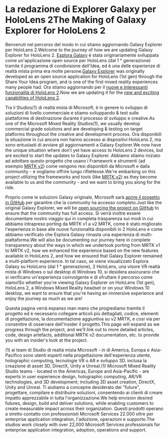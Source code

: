 # <a name="the-making-of-galaxy-explorer-for-hololens-2"></a><span data-ttu-id="bf3db-101">La redazione di Explorer Galaxy per HoloLens 2</span><span class="sxs-lookup"><span data-stu-id="bf3db-101">The Making of Galaxy Explorer for HoloLens 2</span></span>

<span data-ttu-id="bf3db-102">Benvenuti nel percorso del modo in cui stiamo aggiornando Galaxy Explorer per HoloLens 2.</span><span class="sxs-lookup"><span data-stu-id="bf3db-102">Welcome to the journey of how we are updating Galaxy Explorer for HoloLens 2.</span></span> <span data-ttu-id="bf3db-103">[Esplora Galaxy](https://docs.microsoft.com/windows/mixed-reality/galaxy-explorer "Galaxy Esplora") è stata originariamente sviluppata come un'applicazione open source per HoloLens (dal 1 ° generazione) tramite il programma di condivisione dell'Idea, ed è una delle esperienze di realtà mista prima era molte persone.</span><span class="sxs-lookup"><span data-stu-id="bf3db-103">[Galaxy Explorer](https://docs.microsoft.com/windows/mixed-reality/galaxy-explorer "Galaxy Explorer") was originally developed as an open source application for HoloLens (1st gen) through the Share Your Idea program, and is one of the first mixed reality experiences many people had.</span></span> <span data-ttu-id="bf3db-104">Ora stiamo aggiornando per il [nuove e interessanti funzionalità di HoloLens 2](https://www.microsoft.com/hololens/hardware).</span><span class="sxs-lookup"><span data-stu-id="bf3db-104">Now we are updating it for the [new and exciting capabilities of HoloLens 2](https://www.microsoft.com/hololens/hardware).</span></span>

<span data-ttu-id="bf3db-105">Tra il Studios(1) di realtà mista di Microsoft, è in genere lo sviluppo di soluzioni di livello commerciale e stiamo sviluppando & test sulle piattaforme di destinazione durante il processo di sviluppo e creative.</span><span class="sxs-lookup"><span data-stu-id="bf3db-105">As one of the Microsoft Mixed Reality Studios(1), we usually develop commercial grade solutions and are developing & testing on target platforms throughout the creative and development process.</span></span> <span data-ttu-id="bf3db-106">Ora disponibili la situazione in cui ancora non hanno accesso ai dispositivi HoloLens 2, ma sono entusiasti di avviare gli aggiornamenti a Galaxy Explorer.</span><span class="sxs-lookup"><span data-stu-id="bf3db-106">We now have the unique situation where don’t yet have access to HoloLens 2 devices, but are excited to start the updates to Galaxy Explorer.</span></span> <span data-ttu-id="bf3db-107">Abbiamo stiamo iniziato ad adottare questo progetto che usano i Framework e strumenti (ad esempio [MRTK v2](https://microsoft.github.io/MixedRealityToolkit-Unity/Documentation/GettingStartedWithTheMRTK.html)) come vengono resi disponibili da Microsoft e dalla community - e vogliamo offrire lungo riflettesse.</span><span class="sxs-lookup"><span data-stu-id="bf3db-107">We're embarking on this project utilizing the frameworks and tools (like [MRTK v2](https://microsoft.github.io/MixedRealityToolkit-Unity/Documentation/GettingStartedWithTheMRTK.html)) as they become available to us and the community - and we want to bring you along for the ride.</span></span>

<span data-ttu-id="bf3db-108">Proprio come le soluzioni Galaxy originale, Microsoft sarà [aprire il progetto in GitHub](https://github.com/Microsoft/GalaxyExplorer) per garantire che la community ha accesso completo.</span><span class="sxs-lookup"><span data-stu-id="bf3db-108">Just like the original Galaxy Explorer, we will be [open sourcing the project on GitHub](https://github.com/Microsoft/GalaxyExplorer) to ensure that the community has full access.</span></span> <span data-ttu-id="bf3db-109">Si verrà inoltre essere documentare nostro viaggio qui in completa trasparenza sui modi in cui abbiamo intrapreso porting da MRTK v1 a v2 MRTK, come è stato migliorato l'esperienza in base alle nuove funzionalità disponibili in 2 HoloLens e come abbiamo verificato che Esplora Galaxy rimasta una esperienza di multi-piattaforma.</span><span class="sxs-lookup"><span data-stu-id="bf3db-109">We will also be documenting our journey here in complete transparency about the ways in which we undertook porting from MRTK v1 to MRTK v2, how we enhanced the experience based on the new features available in HoloLens 2, and how we ensured that Galaxy Explorer remained a multi-platform experience.</span></span> <span data-ttu-id="bf3db-110">In tal caso, se viene visualizzato Esplora Galaxy su HoloLens (dal 1 ° generazione), 2 HoloLens, una visore VR realtà mista di Windows o sul desktop di Windows 10, si desidera assicurarsi che si verificano un'esperienza coinvolgente e di sfruttare il percorso come siamo!</span><span class="sxs-lookup"><span data-stu-id="bf3db-110">So whether you're viewing Galaxy Explorer on HoloLens (1st gen), HoloLens 2, a Windows Mixed Reality headset or on your Windows 10 desktop, we want to ensure that you're having an immersive experience and enjoy the journey as much as we are!</span></span>

<span data-ttu-id="bf3db-111">Questa pagina verrà espanso man mano che progrediamo tramite il progetto ed è necessario collegare articoli più dettagliati, codice, elementi di progettazione, la documentazione aggiuntiva su v2 MRTK, e così via per consentire di osservare dell'insider il progetto.</span><span class="sxs-lookup"><span data-stu-id="bf3db-111">This page will expand as we progress through the project, and we'll link out to more detailed articles, code, design artefacts, additional MRTK v2 documentation, etc. to provide you with an insider's look at the project.</span></span>



<span data-ttu-id="bf3db-112">(1) ai team di Studio di realtà mista Microsoft - in di America, Europa e Asia-Pacifico sono utenti esperti nella progettazione dell'esperienza utente, holographic computing, tecnologie VR o AR e sviluppo 3D. inclusa la creazione di asset 3D, DirectX, Unity e Unreal.</span><span class="sxs-lookup"><span data-stu-id="bf3db-112">(1) Microsoft Mixed Reality Studio teams - located in the Americas, Europe and Asia-Pacific - are experts in user experience design, holographic computing, AR/VR technologies, and 3D development; including 3D asset creation, DirectX, Unity and Unreal.</span></span> <span data-ttu-id="bf3db-113">Ti aiutiamo a concepire desiderato dei "future", progettare, compilare e distribuire soluzioni, consentendo ai clienti di creare impatto apprezzabile in tutta l'organizzazione.</span><span class="sxs-lookup"><span data-stu-id="bf3db-113">We help envision desired futures, design, build and deliver solutions, while enabling customers to create measurable impact across their organization.</span></span> <span data-ttu-id="bf3db-114">Questi prodotti operano a stretto contatto con professionisti Microsoft Services 22.000 oltre per enterprise application integration, l'adozione, operazioni e supporto.</span><span class="sxs-lookup"><span data-stu-id="bf3db-114">The studios work closely with over 22,000 Microsoft Services professionals for enterprise application integration, adoption, operations and support.</span></span>
